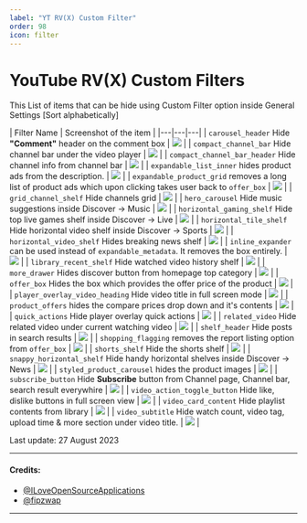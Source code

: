 ```yaml
---
label: "YT RV(X) Custom Filter"
order: 98
icon: filter
---
```


# YouTube RV(X) Custom Filters

This  List of items that can be hide using Custom Filter option inside General Settings [Sort alphabetically]

| Filter Name | Screenshot of the item |
|---|---|---|
| `carousel_header` Hide **"Comment"** header on the comment box | ![](https://github-production-user-asset-6210df.s3.amazonaws.com/82371061/263311832-3383c92b-fe41-4d00-bd3b-b8de5c728354.png) |
| `compact_channel_bar` Hide channel bar under the video player | ![](https://github-production-user-asset-6210df.s3.amazonaws.com/82371061/263509768-a34165a4-de81-4dd9-9b49-e5d1c1ea4720.jpg) |
| `compact_channel_bar_header` Hide channel info from channel bar | ![](https://github-production-user-asset-6210df.s3.amazonaws.com/82371061/263509937-e2a35082-6e66-4bc3-8ab8-3d6561c0283d.jpg) |
| `expandable_list_inner` hides product ads from the description. | ![](https://user-images.githubusercontent.com/117499019/244920930-1040a30a-dc90-49d6-82e2-a00520ccd55b.png) |
| `expandable_product_grid` removes a long list of product ads which upon clicking takes user back to `offer_box` | ![](https://user-images.githubusercontent.com/117499019/244918938-2b8b5fb3-7462-4737-b658-0843f17bf5c2.png) |
| `grid_channel_shelf` Hide channels grid | ![](https://github-production-user-asset-6210df.s3.amazonaws.com/82371061/263473867-e8c85554-c7c7-4040-907e-b776cb1dee0e.png) |
| `hero_carousel` Hide music suggestions inside Discover -> Music | ![](https://github-production-user-asset-6210df.s3.amazonaws.com/82371061/263474010-45f67dcc-581d-4b16-bcf4-09248ee23edd.png) |
| `horizontal_gaming_shelf` Hide top live games shelf inside Discover -> Live | ![](https://github-production-user-asset-6210df.s3.amazonaws.com/82371061/263474088-3c9e3d30-a7ec-4199-ba62-bbebc661cd10.png) |
| `horizontal_tile_shelf` Hide horizontal video shelf inside Discover -> Sports | ![](https://github-production-user-asset-6210df.s3.amazonaws.com/82371061/263474243-d1242379-2bdd-4d24-a852-7603db413211.png) |
| `horizontal_video_shelf` Hides breaking news shelf | ![](https://github-production-user-asset-6210df.s3.amazonaws.com/82371061/263311273-b6d3affa-e668-4289-a34d-ffc06835b30a.png) |
| `inline_expander` can be used instead of `expandable_metadata`. It removes the box entirely. | ![](https://user-images.githubusercontent.com/117499019/244917808-990a2819-eb5e-47eb-b4c5-158ef7ed2692.png) |
| `library_recent_shelf` Hide watched video history shelf | ![](https://github-production-user-asset-6210df.s3.amazonaws.com/82371061/263314942-7a5b4d69-1d05-49db-9094-9ae914a5a125.png) |
| `more_drawer` Hides discover button from homepage top category | ![](https://github-production-user-asset-6210df.s3.amazonaws.com/82371061/263474330-6fc1fd61-b3bb-4e61-b308-da3037dc457a.png) |
| `offer_box` Hides the box which provides the offer price of the product | ![](https://user-images.githubusercontent.com/117499019/244917906-35cf37cb-8526-4bbf-8b77-edd6a283f1fe.png) |
| `player_overlay_video_heading` Hide video title in full screen mode | ![](https://github-production-user-asset-6210df.s3.amazonaws.com/82371061/263313396-143aa728-ce07-4cb7-8f57-a3ad8d758609.png) |
| `product_offers` hides the compare prices drop down and it's contents | ![](https://user-images.githubusercontent.com/117499019/244918320-f0e77a26-a1fd-48fa-981f-13438562d26e.png) |
| `quick_actions` Hide player overlay quick actions | ![](https://github-production-user-asset-6210df.s3.amazonaws.com/82371061/263313060-93b06e5e-d427-4d1f-ac67-c6cdc6b83895.png) |
| `related_video` Hide related video under current watching video | ![](https://github-production-user-asset-6210df.s3.amazonaws.com/82371061/263319461-e8b87f37-99bc-49fc-b660-45ec19309ac0.png) |
| `shelf_header` Hide posts in search results | ![](https://github-production-user-asset-6210df.s3.amazonaws.com/82371061/263310675-6a1f5e80-60cf-4cf1-9bb1-36709bc65e14.jpg) |
| `shopping_flagging` removes the report listing option from `offer_box` | ![](https://user-images.githubusercontent.com/117499019/244919879-0ff8fa73-7e62-41f9-be25-cac9f7401f21.png) |
| `shorts_shelf` Hide the shorts shelf | ![](https://github-production-user-asset-6210df.s3.amazonaws.com/82371061/263312492-80145f6c-b569-45a0-9988-69ae0fda787e.png) |
| `snappy_horizontal_shelf` Hide handy horizontal shelves inside Discover -> News | ![](https://github-production-user-asset-6210df.s3.amazonaws.com/82371061/263474162-4769dbda-7193-4e8e-a6cf-fa5c6d8fed9d.png) |
| `styled_product_carousel` hides the product images | ![](https://user-images.githubusercontent.com/117499019/244918005-2aa3cbe3-b4f2-4cc3-a75c-ce5750c8061d.png) |
| `subscribe_button` Hide **Subscribe** button from Channel page, Channel bar, search result everywhire | ![](https://github-production-user-asset-6210df.s3.amazonaws.com/82371061/263595829-b574b799-327d-4e43-b8af-7e816b832d90.jpg) |
| `video_action_toggle_button` Hide like, dislike buttons in full screen view | ![](https://github-production-user-asset-6210df.s3.amazonaws.com/82371061/263313868-ecd65726-5112-41b3-86a9-e0a08e14c62c.png) |
| `video_card_content` Hide playlist contents from library | ![](https://github-production-user-asset-6210df.s3.amazonaws.com/82371061/263478662-99324dde-3304-40ab-ab5d-ec76e9de55b9.png) |
| `video_subtitle` Hide watch count, video tag, upload time & more section under video title. | ![](https://github-production-user-asset-6210df.s3.amazonaws.com/82371061/263509564-c6efe8d4-372a-4421-afb4-f4bec1fe9b21.jpg) |


Last update: 27 August 2023

---

#### Credits:
- [@ILoveOpenSourceApplications](https://github.com/ILoveOpenSourceApplications)
- [@fipzwap](https://t.me/fipzwap)

---
